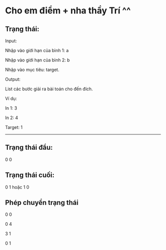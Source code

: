 # Cho em điểm + nha thầy Trí ^^

## Trạng thái:

Input:

Nhập vào giới hạn của bình 1: a

Nhập vào giới hạn của bình 2: b

Nhập vào mục tiêu: target.

Output:

List các bước giải ra bài toán cho đến đích.

Ví dụ:

In 1: 3

In 2: 4

Target: 1

---

## Trạng thái đầu:

0 0

## Trạng thái cuối:

0 1 hoặc 1 0

## Phép chuyển trạng thái

0 0

0 4

3 1

0 1
